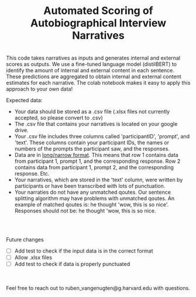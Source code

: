<h1 align="center">Automated Scoring of Autobiographical Interview Narratives </h1>

<br />
This code takes narratives as inputs and generates internal and external scores as outputs. We  use a fine-tuned language model (distilBERT) to identify the amount of internal and external content in each sentence. These predictions are aggregated to obtain internal and external content estimates for each narrative. The colab notebook makes it easy to apply this approach to your own data!

<br />

Expected data:
 - Your data should be stored as a .csv file (.xlsx files not currently accepted, so please convert to .csv)
 - The .csv file that contains your narratives is located on your google drive.
 - Your .csv file includes three columns called 'participantID', 'prompt', and 'text'. These columns contain your participant IDs, the names or numbers of the prompts the participant saw, and the responses. 
 - Data are in [long/narrow format](https://en.wikipedia.org/wiki/Wide_and_narrow_data). This means that row 1 contains data from participant 1, prompt 1, and the corresponding response. Row 2 contains data from participant 1, prompt 2, and the corresponding response. Etc.
 - Your narratives, which are stored in the 'text' column, were written by participants or have been transcribed with lots of punctuation.
 - Your narraties do not have any unmatched qoutes. Our sentence splitting algorithm may have problems with unmatched qoutes. An example of matched qoutes is: he thought 'wow, this is so nice'. Responses should not be: he thought 'wow, this is so nice.   

<br />
<br />

Future changes
- [ ] Add test to check if the input data is in the correct format
- [ ] Allow .xlsx files
- [ ] Add test to check if data is properly punctuated

<br />
<br /> 
Feel free to reach out to ruben_vangenugten@g.harvard.edu with questions.



